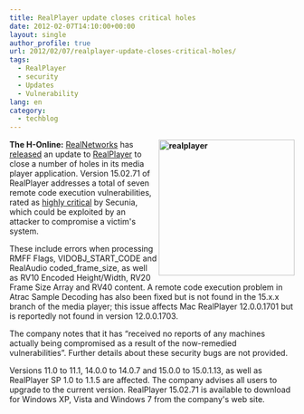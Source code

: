 ```yaml
---
title: RealPlayer update closes critical holes
date: 2012-02-07T14:10:00+00:00
layout: single
author_profile: true
url: 2012/02/07/realplayer-update-closes-critical-holes/
tags:
  - RealPlayer
  - security
  - Updates
  - Vulnerability
lang: en
category: 
  - techblog
---
```

**[<img title="realplayer" border="0" alt="realplayer" align="right" src="http://lh6.ggpht.com/-cMrKB5jN4jY/TzEp37P1-8I/AAAAAAAAEiA/JWUTCNdG9j4/realplayer_thumb%25255B1%25255D.png?imgmax=800" width="240" height="240" />](http://lh3.ggpht.com/-AacTz9ZEpxg/TzEpymDb0fI/AAAAAAAAEh4/BEZHmoN5uL8/s1600-h/realplayer%25255B3%25255D.png)The H-Online:** [RealNetworks](http://www.realnetworks.com/) has [released](http://service.real.com/realplayer/security/02062012_player/en/) an update to [RealPlayer](http://www.real.com/realplayer) to close a number of holes in its media player application. Version 15.02.71 of RealPlayer addresses a total of seven remote code execution vulnerabilities, rated as [highly critical](http://secunia.com/advisories/47896/) by Secunia, which could be exploited by an attacker to compromise a victim's system. 

These include errors when processing RMFF Flags, VIDOBJ\_START\_CODE and RealAudio coded\_frame\_size, as well as RV10 Encoded Height/Width, RV20 Frame Size Array and RV40 content. A remote code execution problem in Atrac Sample Decoding has also been fixed but is not found in the 15.x.x branch of the media player; this issue affects Mac RealPlayer 12.0.0.1701 but is reportedly not found in version 12.0.0.1703. 

The company notes that it has “received no reports of any machines actually being compromised as a result of the now-remedied vulnerabilities”. Further details about these security bugs are not provided. 

Versions 11.0 to 11.1, 14.0.0 to 14.0.7 and 15.0.0 to 15.0.1.13, as well as RealPlayer SP 1.0 to 1.1.5 are affected. The company advises all users to upgrade to the current version. RealPlayer 15.02.71 is available to download for Windows XP, Vista and Windows 7 from the company's web site.
